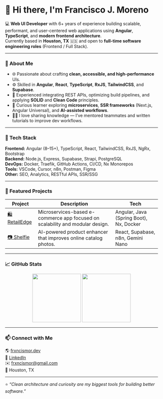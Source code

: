 
# 👋 Hi there, I'm Francisco J. Moreno  

💻 **Web UI Developer** with 6+ years of experience building scalable, performant, and user-centered web applications using **Angular**, **TypeScript**, and **modern frontend architecture**.  
Currently based in **Houston, TX** 🇺🇸 and open to **full-time software engineering roles** (Frontend / Full Stack).  

---

### 🚀 About Me  
- 🌐 Passionate about crafting **clean, accessible, and high-performance** UIs.  
- ⚙️ Skilled in **Angular**, **React**, **TypeScript**, **RxJS**, **TailwindCSS**, and **Supabase**.  
- 🧩 Experienced integrating REST APIs, optimizing build pipelines, and applying **SOLID** and **Clean Code** principles.  
- 🧠 Curious learner exploring **microservices**, **SSR frameworks** (Next.js, Angular Universal), and **AI-assisted workflows**.  
- 🧑‍🏫 I love sharing knowledge — I’ve mentored teammates and written tutorials to improve dev workflows.  

---

### 🧰 Tech Stack  
**Frontend:** Angular (8–15+), TypeScript, React, TailwindCSS, RxJS, NgRx, Bootstrap  
**Backend:** Node.js, Express, Supabase, Strapi, PostgreSQL  
**DevOps:** Docker, Traefik, GitHub Actions, CI/CD, Nx Monorepos  
**Tools:** VSCode, Cursor, n8n, Postman, Figma  
**Other:** SEO, Analytics, RESTful APIs, SSR/SSG  

---

### 🧩 Featured Projects  

| Project | Description | Tech |
|----------|--------------|------|
| [🛍️ RetailEdge](https://github.com/frxncismor/retailedge) | Microservices-based e-commerce app focused on scalability and modular design. | Angular, Java (Spring Boot), Nx, Docker |
| [📷 Shelfie](https://shelfie.com.mx) | AI-powered product enhancer that improves online catalog photos. | React, Supabase, n8n, Gemini Nano |

---

### 📈 GitHub Stats  

<p align="center">
  <img height="160" src="https://github-readme-stats.vercel.app/api?username=frxncismor&show_icons=true&theme=radical&hide_border=true" />
  <img height="160" src="https://github-readme-streak-stats.herokuapp.com/?user=frxncismor&theme=radical&hide_border=true" />
</p>

---

### 📫 Connect with Me  
🌎 [frxncismor.dev](https://frxncismor.dev)  
💼 [LinkedIn](https://www.linkedin.com/in/frxncismor/)  
✉️ frxncismor@gmail.com  
📍 Houston, TX  

---
⭐ *“Clean architecture and curiosity are my biggest tools for building better software.”*
